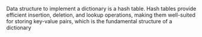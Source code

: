 Data structure to implement a dictionary is a hash table. Hash tables provide efficient insertion, deletion, and lookup operations, making them well-suited for storing key-value pairs, which is the fundamental structure of a dictionary
